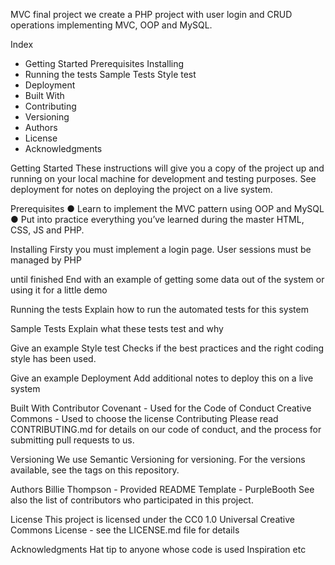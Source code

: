 MVC final project
we create a PHP project with user login and CRUD operations implementing
MVC, OOP and MySQL.

Index
- Getting Started
    Prerequisites
    Installing
- Running the tests
    Sample Tests
    Style test
- Deployment
- Built With
- Contributing
- Versioning
- Authors
- License
- Acknowledgments  







Getting Started
These instructions will give you a copy of the project up and running on your local machine for development and testing purposes. See deployment for notes on deploying the project on a live system.






Prerequisites
● Learn to implement the MVC pattern using OOP and MySQL
● Put into practice everything you’ve learned   during the master HTML, CSS, JS
and PHP.

Installing
Firsty you must implement a login page. User sessions must be managed by PHP





until finished
End with an example of getting some data out of the system or using it for a little demo

Running the tests
Explain how to run the automated tests for this system

Sample Tests
Explain what these tests test and why

Give an example
Style test
Checks if the best practices and the right coding style has been used.

Give an example
Deployment
Add additional notes to deploy this on a live system

Built With
Contributor Covenant - Used for the Code of Conduct
Creative Commons - Used to choose the license
Contributing
Please read CONTRIBUTING.md for details on our code of conduct, and the process for submitting pull requests to us.

Versioning
We use Semantic Versioning for versioning. For the versions available, see the tags on this repository.

Authors
Billie Thompson - Provided README Template - PurpleBooth
See also the list of contributors who participated in this project.

License
This project is licensed under the CC0 1.0 Universal Creative Commons License - see the LICENSE.md file for details

Acknowledgments
Hat tip to anyone whose code is used
Inspiration
etc